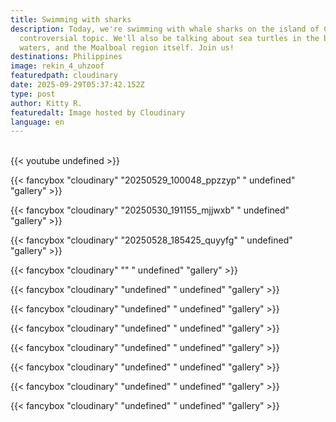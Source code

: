 ```yaml
---
title: Swimming with sharks
description: Today, we're swimming with whale sharks on the island of Cebu. A
  controversial topic. We'll also be talking about sea turtles in the beautiful
  waters, and the Moalboal region itself. Join us!
destinations: Philippines
image: rekin_4_uhzoof
featuredpath: cloudinary
date: 2025-09-29T05:37:42.152Z
type: post
author: Kitty R.
featuredalt: Image hosted by Cloudinary
language: en
---
```

<br>{{< youtube undefined >}}</br>

{{< fancybox "cloudinary" "20250529_100048_ppzzyp" "  undefined" "gallery" >}}

{{< fancybox "cloudinary" "20250530_191155_mjjwxb" "  undefined" "gallery" >}}

{{< fancybox "cloudinary" "20250528_185425_quyyfg" "  undefined" "gallery" >}}

{{< fancybox "cloudinary" "" "  undefined" "gallery" >}}

{{< fancybox "cloudinary" "undefined" "  undefined" "gallery" >}}

{{< fancybox "cloudinary" "undefined" "  undefined" "gallery" >}}

{{< fancybox "cloudinary" "undefined" "  undefined" "gallery" >}}

{{< fancybox "cloudinary" "undefined" "  undefined" "gallery" >}}

{{< fancybox "cloudinary" "undefined" "  undefined" "gallery" >}}

{{< fancybox "cloudinary" "undefined" "  undefined" "gallery" >}}

{{< fancybox "cloudinary" "undefined" "  undefined" "gallery" >}}